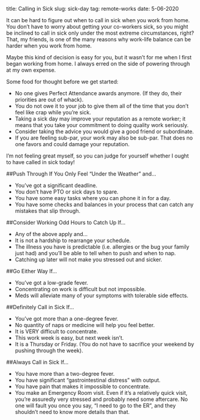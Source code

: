 title: Calling in Sick
slug: sick-day
tag: remote-works
date: 5-06-2020



It can be hard to figure out when to call in sick when you work from home. You don’t have to worry about getting your co-workers sick, so you might be inclined to call in sick only under the most extreme circumstances, right? That, my friends, is one of the many reasons why work-life balance can be harder when you work from home.
 
Maybe this kind of decision is easy for you, but it wasn’t for me when I first began working from home. I always erred on the side of powering through at my own expense.
 
Some food for thought before we get started:

- No one gives Perfect Attendance awards anymore. (If they do, their priorities are out of whack).
- You do not owe it to your job to give them all of the time that you don’t feel like crap while you’re sick.
- Taking a sick day may improve your reputation as a remote worker; it means that you take your commitment to doing quality work seriously.
- Consider taking the advice you would give a good friend or subordinate.
- If you are feeling sub-par, your work may also be sub-par. That does no one favors and could damage your reputation.
 
I’m not feeling great myself, so you can judge for yourself whether I ought to have called in sick today!
 
##Push Through If You Only Feel “Under the Weather” and…
 
- You’ve got a significant deadline.
- You don’t have PTO or sick days to spare.
- You have some easy tasks where you can phone it in for a day.
- You have some checks and balances in your process that can catch any mistakes that slip through.
 
##Consider Working Odd Hours to Catch Up If...
 
- Any of the above apply and...
- It is not a hardship to rearrange your schedule.
- The illness you have is predictable (i.e. allergies or the bug your family just had) and you’ll be able to tell when to push and when to nap.
- Catching up later will not make you stressed out and sicker.
 
##Go Either Way If...
 
- You’ve got a low-grade fever.
- Concentrating on work is difficult but not impossible.
- Meds will alleviate many of your symptoms with tolerable side effects.
 
##Definitely Call in Sick If...
 
- You’ve got more than a one-degree fever.
- No quantity of naps or medicine will help you feel better.
- It is VERY difficult to concentrate.
- This work week is easy, but next week isn’t.
- It is a Thursday or Friday. (You do not have to sacrifice your weekend by pushing through the week).
 
##Always Call in Sick If…
 
- You have more than a two-degree fever.
- You have significant “gastrointestinal distress” with output.
- You have pain that makes it impossible to concentrate.
- You make an Emergency Room visit. Even if it’s a relatively quick visit, you’re assuredly very stressed and probably need some aftercare. No one will fault you once you say, “I need to go to the ER”, and they shouldn’t need to know more details than that.
 
